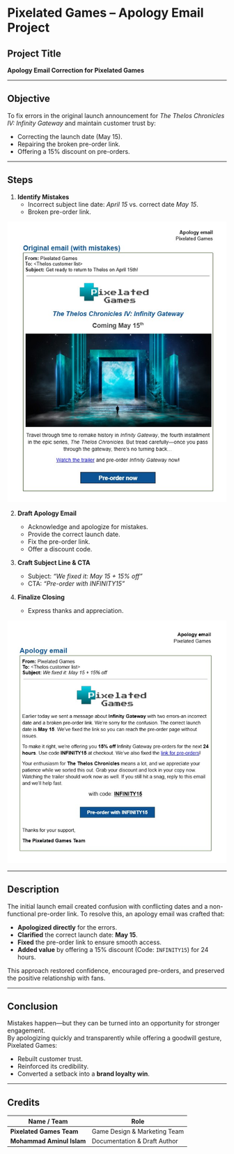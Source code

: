# Pixelated Games – Apology Email Project

## Project Title
**Apology Email Correction for Pixelated Games**

---

## Objective
To fix errors in the original launch announcement for *The Thelos Chronicles IV: Infinity Gateway* and maintain customer trust by:

- Correcting the launch date (May 15).  
- Repairing the broken pre-order link.  
- Offering a 15% discount on pre-orders.  

---

## Steps
1. **Identify Mistakes**
   - Incorrect subject line date: *April 15* vs. correct date *May 15*.  
   - Broken pre-order link.
 
 ![Identify Mistakes](https://github.com/aminbiography/Google-Digital-Marketing---E-commerce-Professional-Certificate/blob/main/bar-graph-chart-image/Write-an-apology-email-01.jpg)

2. **Draft Apology Email**
   - Acknowledge and apologize for mistakes.  
   - Provide the correct launch date.  
   - Fix the pre-order link.  
   - Offer a discount code.  

3. **Craft Subject Line & CTA**
   - Subject: *“We fixed it: May 15 + 15% off”*  
   - CTA: *“Pre-order with INFINITY15”*  

4. **Finalize Closing**
   - Express thanks and appreciation.  

 ![Draft Apology Email](https://github.com/aminbiography/Google-Digital-Marketing---E-commerce-Professional-Certificate/blob/main/bar-graph-chart-image/Write-an-apology-email-02.jpg) 
 
---

## Description
The initial launch email created confusion with conflicting dates and a non-functional pre-order link. To resolve this, an apology email was crafted that:

- **Apologized directly** for the errors.  
- **Clarified** the correct launch date: **May 15**.  
- **Fixed** the pre-order link to ensure smooth access.  
- **Added value** by offering a 15% discount (Code: `INFINITY15`) for 24 hours.  

This approach restored confidence, encouraged pre-orders, and preserved the positive relationship with fans.

---

## Conclusion
Mistakes happen—but they can be turned into an opportunity for stronger engagement.  
By apologizing quickly and transparently while offering a goodwill gesture, Pixelated Games:

- Rebuilt customer trust.  
- Reinforced its credibility.  
- Converted a setback into a **brand loyalty win**.  

---

## Credits

| Name / Team              | Role                          |
|---------------------------|-------------------------------|
| **Pixelated Games Team** | Game Design & Marketing Team  |
| **Mohammad Aminul Islam** | Documentation & Draft Author  |

